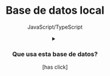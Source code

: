 <h1 align="center">Base de datos local</h1>
<p align="center">JavaScript/TypeScript</p>

<details align="center">
<summary><a><h3>Que usa esta base de datos?</h3>[has click]</a></summary>
<p><strong>Esta base de datos usa el formato <code>JSON(JavaScript Object Notation)</code>, cuyos datos podemos pedir con un simple require o usando el metodo <db>.get()</strong></p>
</details>
